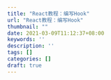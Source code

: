 ```yaml
---
title: "React教程：编写Hook"
url: "React教程：编写Hook"
thumbnail: ""
date: 2021-03-09T11:12:37+08:00
keywords: ''
description: ''
tags: []
categories: []
draft: true
---
```

